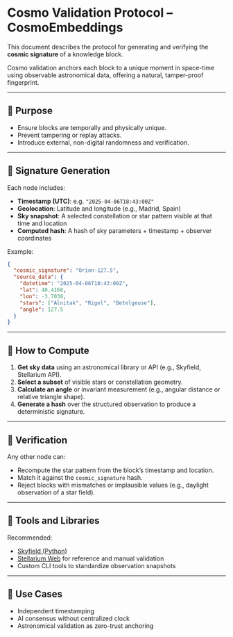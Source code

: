 # Cosmo Validation Protocol – CosmoEmbeddings

This document describes the protocol for generating and verifying the **cosmic signature** of a knowledge block.

Cosmo validation anchors each block to a unique moment in space-time using observable astronomical data, offering a natural, tamper-proof fingerprint.

---

## 🔹 Purpose

- Ensure blocks are temporally and physically unique.
- Prevent tampering or replay attacks.
- Introduce external, non-digital randomness and verification.

---

## 🔹 Signature Generation

Each node includes:

- **Timestamp (UTC)**: e.g. `"2025-04-06T18:43:00Z"`
- **Geolocation**: Latitude and longitude (e.g., Madrid, Spain)
- **Sky snapshot**: A selected constellation or star pattern visible at that time and location
- **Computed hash**: A hash of sky parameters + timestamp + observer coordinates

Example:
```json
{
  "cosmic_signature": "Orion-127.5",
  "source_data": {
    "datetime": "2025-04-06T18:43:00Z",
    "lat": 40.4168,
    "lon": -3.7038,
    "stars": ["Alnitak", "Rigel", "Betelgeuse"],
    "angle": 127.5
  }
}
```

---

## 🔹 How to Compute

1. **Get sky data** using an astronomical library or API (e.g., Skyfield, Stellarium API).
2. **Select a subset** of visible stars or constellation geometry.
3. **Calculate an angle** or invariant measurement (e.g., angular distance or relative triangle shape).
4. **Generate a hash** over the structured observation to produce a deterministic signature.

---

## 🔹 Verification

Any other node can:

- Recompute the star pattern from the block’s timestamp and location.
- Match it against the `cosmic_signature` hash.
- Reject blocks with mismatches or implausible values (e.g., daylight observation of a star field).

---

## 🔹 Tools and Libraries

Recommended:
- [Skyfield (Python)](https://rhodesmill.org/skyfield/)
- [Stellarium Web](https://stellarium-web.org/) for reference and manual validation
- Custom CLI tools to standardize observation snapshots

---

## 🔹 Use Cases

- Independent timestamping
- AI consensus without centralized clock
- Astronomical validation as zero-trust anchoring
